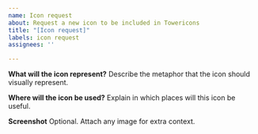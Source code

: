 ```yaml
---
name: Icon request
about: Request a new icon to be included in Towericons
title: "[Icon request]"
labels: icon request
assignees: ''

---
```


**What will the icon represent?**
Describe the metaphor that the icon should visually represent.

**Where will the icon be used?**
Explain in which places will this icon be useful.

**Screenshot**
Optional. Attach any image for extra context.
